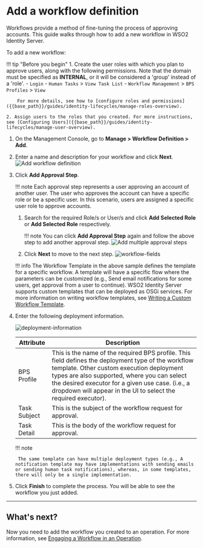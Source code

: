 # Add a workflow definition

Workflows provide a method of fine-tuning the process of approving accounts. This guide walks through how to add a new workflow in WSO2 Identity Server.

To add a new workflow:

!!! tip "Before you begin"
    1. Create the user roles with which you plan to approve users, along with the following permissions. Note that the domain must be specified as **INTERNAL**, or it will be considered a 'group' instead of a 'role'.
        -   `Login`
        -   `Human Tasks` > `View Task List`
        -   `Workflow Management` > `BPS Profiles` > `View`

        For more details, see how to [configure roles and permissions]({{base_path}}/guides/identity-lifecycles/manage-roles-overview).
    
    2. Assign users to the roles that you created. For more instructions, see [Configuring Users]({{base_path}}/guides/identity-lifecycles/manage-user-overview).


1. On the Management Console, go to **Manage > Workflow Definition > Add**.

2. Enter a name and description for your workflow and click **Next**.
    ![Add workflow definition]({{base_path}}/assets/img/guides/workflows/add-workflow-definitions.png)

3. Click **Add Approval Step**.

    !!! note
        Each approval step represents a user approving an account of another user. The user who approves the account can have a specific role or be a specific user. In this scenario, users are assigned a specific user role to approve accounts.

    1. Search for the required Role/s or User/s and click **Add Selected Role** or **Add Selected Role** respectively.

        !!! note
            You can click **Add Approval Step** again and follow the above step to add another approval step.
            ![Add multiple approval steps]({{base_path}}/assets/img/guides/workflows/multi-step-approval-step.png)

    2. Click **Next** to move to the next step.
        ![workflow-fields]({{base_path}}/assets/img/guides/workflows/workflow-fields.png)

    !!! info
        The Workflow Template in the above sample defines the template for a specific workflow. A template will have a specific flow where the parameters can be customized (e.g., Send email notifications for some users, get approval from a user to continue).
        WSO2 Identity Server supports custom templates that can be deployed as OSGi services. For more information on writing workflow templates, see [Writing a Custom Workflow Template]({{base_path}}/develop/extend/workflows/write-a-custom-workflow-template).

4. Enter the following deployment information.

    ![deployment-information]({{base_path}}/assets/img/guides/workflows/deployment-information.png)

    | Attribute    | Description    |
    |--------------|----------------|
    | BPS Profile  | This is the name of the required BPS profile. This field defines the deployment type of the workflow template. Other custom execution deployment types are also supported, where you can select the desired executor for a given use case. (i.e., a dropdown will appear in the UI to select the required executor).   |
    | Task Subject | This is the subject of the workflow request for approval.  |
    | Task Detail  | This is the body of the workflow request for approval. |

    !!! note

        The same template can have multiple deployment types (e.g., A notification template may have implementations with sending emails or sending human task notifications), whereas, in some templates, there will only be a single implementation.

5. Click **Finish** to complete the process.
    You will be able to see the workflow you just added.

---

## What's next?

Now you need to add the workflow you created to an operation. For more information, see [Engaging a Workflow in an Operation]({{base_path}}/guides/workflows/engage-a-workflow-in-an-operation).
